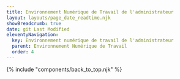 ```yaml
---
title: Environnement Numérique de Travail de l'administrateur
layout: layouts/page_date_readtime.njk
showBreadcrumb: true
date: git Last Modified
eleventyNavigation:
  key: Environnement numérique de travail de l'administrateur
  parent: Environnement Numérique de Travail
  order: 4
---
```





{% include "components/back_to_top.njk" %}